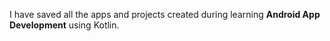 I have saved all the apps and projects created during learning <b>Android App Development</b> using Kotlin.
